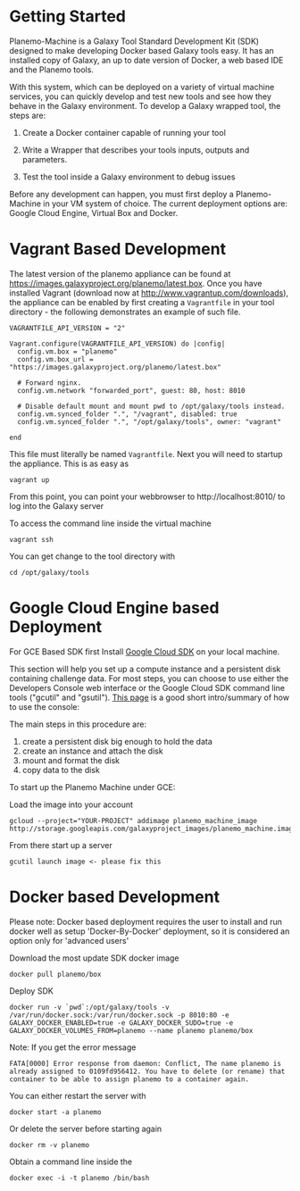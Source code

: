 
Getting Started
===============

Planemo-Machine is a Galaxy Tool Standard Development Kit (SDK) designed to
make developing Docker based Galaxy tools easy. It has an installed copy of Galaxy,
an up to date version of Docker, a web based IDE and the Planemo tools.

With this system, which can be deployed on a variety of virtual machine services,
you can quickly develop and test new tools and see how they behave in the Galaxy environment.
To develop a Galaxy wrapped tool, the steps are:

1) Create a Docker container capable of running your tool

2) Write a Wrapper that describes your tools inputs, outputs and parameters.

3) Test the tool inside a Galaxy environment to debug issues


Before any development can happen, you must first deploy a Planemo-Machine in your VM
system of choice. The current deployment options are: Google Cloud Engine,
Virtual Box and Docker.


Vagrant Based Development
====================


The latest version of the planemo appliance can be found
at https://images.galaxyproject.org/planemo/latest.box. Once you have
installed Vagrant (download now at http://www.vagrantup.com/downloads),
the appliance can be enabled by first creating a `Vagrantfile` in your tool
directory - the following demonstrates an example of such file.

```
VAGRANTFILE_API_VERSION = "2"

Vagrant.configure(VAGRANTFILE_API_VERSION) do |config|
  config.vm.box = "planemo"
  config.vm.box_url = "https://images.galaxyproject.org/planemo/latest.box"

  # Forward nginx.
  config.vm.network "forwarded_port", guest: 80, host: 8010

  # Disable default mount and mount pwd to /opt/galaxy/tools instead.
  config.vm.synced_folder ".", "/vagrant", disabled: true
  config.vm.synced_folder ".", "/opt/galaxy/tools", owner: "vagrant"

end
```

This file must literally be named `Vagrantfile`. Next you will need to
startup the appliance. This is as easy as

```
vagrant up
```

From this point, you can point your webbrowser to http://localhost:8010/ to log into the
Galaxy server


To access the command line inside the virtual machine
```
vagrant ssh
```

You can get change to the tool directory with
```
cd /opt/galaxy/tools
```

Google Cloud Engine based Deployment
====================================

For GCE Based SDK first Install [Google Cloud SDK](https://developers.google.com/cloud/sdk/) on your local machine.

This section will help you set up a compute instance and a persistent disk containing challenge data. For most steps, you can choose to use either the Developers Console web interface or the Google Cloud SDK command line tools ("gcutil" and "gsutil"). [This page](https://developers.google.com/compute/docs/console) is a good short intro/summary of how to use the console:

The main steps in this procedure are:

1) create a persistent disk big enough to hold the data
2) create an instance and attach the disk
3) mount and format the disk
4) copy data to the disk

To start up the Planemo Machine under GCE:

Load the image into your account
```
gcloud --project="YOUR-PROJECT" addimage planemo_machine_image http://storage.googleapis.com/galaxyproject_images/planemo_machine.image.tar.gz
```

From there start up a server
```
gcutil launch image <- please fix this
```

Docker based Development
========================

Please note: Docker based deployment requires the user to install and run docker
well as setup 'Docker-By-Docker' deployment, so it is considered an option only for
'advanced users'

Download the most update SDK docker image
```
docker pull planemo/box
```

Deploy SDK
```
docker run -v `pwd`:/opt/galaxy/tools -v /var/run/docker.sock:/var/run/docker.sock -p 8010:80 -e GALAXY_DOCKER_ENABLED=true -e GALAXY_DOCKER_SUDO=true -e GALAXY_DOCKER_VOLUMES_FROM=planemo --name planemo planemo/box
```

Note: If you get the error message
```
FATA[0000] Error response from daemon: Conflict, The name planemo is already assigned to 0109fd956412. You have to delete (or rename) that container to be able to assign planemo to a container again.

```

You can either restart the server with
```
docker start -a planemo
```

Or delete the server before starting again
```
docker rm -v planemo
```

Obtain a command line inside the
```
docker exec -i -t planemo /bin/bash
```
